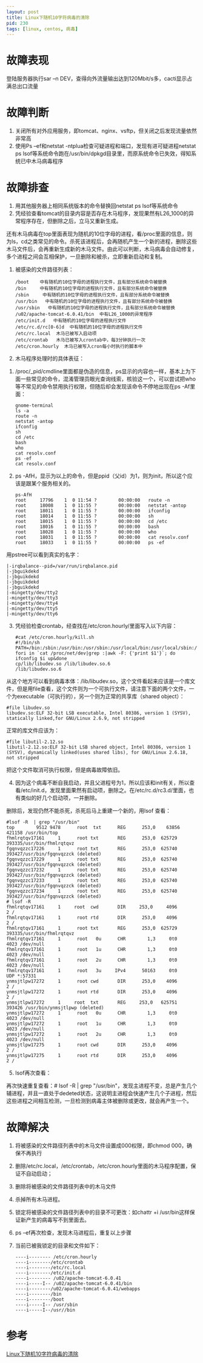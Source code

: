 ```yaml
---
layout: post
title: Linux下随机10字符病毒的清除
pid: 230
tags: [linux, centos, 病毒]
---
```

# 故障表现

登陆服务器执行sar –n DEV，查得向外流量输出达到120Mbit/s多，cacti显示占满总出口流量

# 故障判断

1. 关闭所有对外应用服务，即tomcat、nginx、vsftp，但关闭之后发现流量依然非常高
2. 使用Ps –ef和netstat -ntplua检查可疑进程和端口，发现有进可疑进程netstat ps lsof等系统命令跑在/usr/bin/dpkgd目录里，而原系统命令已失效，得知系统已中木马病毒程序
 
# 故障排查

1. 用其他服务器上相同系统版本的命令替换回netstat ps lsof等系统命令
2. 凭经验查看tomcat的目录内容是否存在木马程序，发现果然有L26_1000的异常程序存在，但删除之后，立马又重新生成。

还有木马病毒在top里面表现为随机的10位字母的进程，看/proc里面的信息，则为ls，cd之类常见的命令。杀死该进程后，会再随机产生一个新的进程，删除这些木马文件后，会再重新生成新的木马文件。由此可以判断，木马病毒会自动修复，多个进程之间会互相保护，一旦删除和被杀，立即重新启动和复制。

1. 被感染的文件路径列表：


       /boot    中有随机的10位字母的进程执行文件，且有部分系统命令被替换
       /bin     中有随机的10位字母的进程执行文件，且有部分系统命令被替换
       /sbin     中有随机的10位字母的进程执行文件，且有部分系统命令被替换
       /usr/bin   中有随机的10位字母的进程执行文件，且有部分系统命令被替换
       /usr/sbin   中有随机的10位字母的进程执行文件，且有部分系统命令被替换
       /u02/apache-tomcat-6.0.41/bin  中有L26_1000的异常程序
       /etc/init.d   中有随机的10位字母的进程执行文件
       /etc/rc.d/rc[0-6]d  中有随机的10位字母的进程执行文件
       /etc/rc.local  木马已被写入启动项
       /etc/crontab   木马已被写入crontab中，每3分钟执行一次
       /etc/cron.hourly  木马已被写入cron每小时执行的脚本中



1. 木马程序处理时的具体表征：
1) /proc/_pid/cmdline里面都是伪造的信息，ps显示的内容也一样，基本上为下面一些常见的命令，混淆管理员眼光查询线索，核验这一个，可以尝试把who等不常见的命令禁用执行权限，但随后却会发现该命令不停地出现在ps -Af里面：

       gnome-terminal
       ls -a
       route -n
       netstat -antop
       ifconfig
       sh
       cd /etc
       bash
       who
       cat resolv.conf
       ps -ef
       cat resolv.conf  

2)  ps -AfH，显示为以上的命令，但是ppid（父id）为1，则为init，所以这个应该是跟某个服务相关的。

        ps-AfH
        root     17796    1  0 11:54 ?        00:00:00   route -n
        root     18008    1  0 11:55 ?        00:00:00   netstat -antop
        root     18011    1  0 11:55 ?        00:00:00   ifconfig
        root     18014    1  0 11:55 ?        00:00:00   sh
        root     18015    1  0 11:55 ?        00:00:00   cd /etc
        root     18016    1  0 11:55 ?        00:00:00   bash
        root     18028    1  0 11:55 ?        00:00:00   who
        root     18031    1  0 11:55 ?        00:00:00   cat resolv.conf
        root     18033    1  0 11:55 ?        00:00:00   ps -ef

 
用pstree可以看到真实的名字：

    |-irqbalance--pid=/var/run/irqbalance.pid
    |-jbguikdekd
    |-jbguikdekd
    |-jbguikdekd
    |-jbguikdekd
    |-mingetty/dev/tty2
    |-mingetty/dev/tty3
    |-mingetty/dev/tty4
    |-mingetty/dev/tty5
    |-mingetty/dev/tty6
 
 
3) 凭经验检查crontab，经查找在/etc/cron.hourly/里面写入以下内容：

       #cat /etc/cron.hourly/kill.sh
       #!/bin/sh
       PATH=/bin:/sbin:/usr/bin:/usr/sbin:/usr/local/bin:/usr/local/sbin:/usr/X11R6/bin
       fori in `cat /proc/net/dev|grep :|awk -F: {'print $1'}`; do ifconfig $i up&done
       cp/lib/libudev.so /lib/libudev.so.6
       /lib/libudev.so.6

 
从这个地方可以看到病毒本体：/lib/libudev.so，这个文件看起来应该是一个库文件，但是用file查看，这个文件则为一个可执行文件，请注意下面的两个文件，一个为executable（可执行的），另一个则为正常的共享库（shared object）：

    #file libudev.so
    libudev.so:ELF 32-bit LSB executable, Intel 80386, version 1 (SYSV), statically linked,for GNU/Linux 2.6.9, not stripped
 
 
正常的库文件应该为：

    #file libutil-2.12.so
    libutil-2.12.so:ELF 32-bit LSB shared object, Intel 80386, version 1 (SYSV), dynamically linked(uses shared libs), for GNU/Linux 2.6.18, not stripped
 
 
把这个文件取消可执行权限，但是病毒故障依旧。
 
 
4)  因为这个病毒不断自我启动，并且父进程号为1，所以应该和init有关，所以查看/etc/init.d，发现里面果然有启动项，删除之。在/etc/rc.d/rc3.d/里面，也有类似的好几个启动项，一并删除。

删除后，发现仍然不能杀死，杀死后马上重建一个新的，用lsof 查看：

    #lsof -R  | grep "/usr/bin"
    top        9512 9478      root  txt      REG      253,0    63856    421158 /usr/bin/top
    fhmlrqtqv17161     1      root txt       REG      253,0  625729     393335/usr/bin/fhmlrqtqvz
    fgqnvqzzc17226     1      root txt       REG      253,0  625740     393427/usr/bin/fgqnvqzzck (deleted)
    fgqnvqzzc17229     1      root txt       REG      253,0  625740     393427/usr/bin/fgqnvqzzck (deleted)
    fgqnvqzzc17232     1      root txt       REG      253,0  625740     393427/usr/bin/fgqnvqzzck (deleted)
    fgqnvqzzc17233     1      root txt       REG      253,0  625740     393427/usr/bin/fgqnvqzzck (deleted)
    fgqnvqzzc17234     1      root txt       REG      253,0  625740     393427/usr/bin/fgqnvqzzck (deleted)
    # lsof -R
    fhmlrqtqv17161     1     root  cwd       DIR     253,0     4096          2 /
    fhmlrqtqv17161     1      root rtd       DIR      253,0    4096          2 /
    fhmlrqtqv17161     1      root txt       REG      253,0  625729     393335/usr/bin/fhmlrqtqvz
    fhmlrqtqv17161     1      root   0u      CHR        1,3     0t0       4023 /dev/null
    fhmlrqtqv17161     1      root   1u      CHR        1,3     0t0       4023 /dev/null
    fhmlrqtqv17161     1      root   2u      CHR        1,3     0t0       4023 /dev/null
    fhmlrqtqv17161     1      root   3u     IPv4      50163     0t0        UDP *:57331
    ynmsjtlpw17272     1      root cwd       DIR      253,0    4096          2 /
    ynmsjtlpw17272     1      root rtd       DIR      253,0    4096          2 /
    ynmsjtlpw17272     1     root  txt       REG     253,0   625751     393426 /usr/bin/ynmsjtlpwp (deleted)
    ynmsjtlpw17272     1      root   0u      CHR        1,3     0t0       4023 /dev/null
    ynmsjtlpw17272     1      root   1u      CHR        1,3     0t0       4023 /dev/null
    ynmsjtlpw17272     1      root   2u      CHR        1,3     0t0       4023 /dev/null
    ynmsjtlpw17275     1      root cwd       DIR      253,0    4096          2 /
    ynmsjtlpw17275     1      root rtd       DIR      253,0    4096          2 /
 
5) lsof再次查看：

再次快速重复查看：# lsof -R | grep "/usr/bin"，发现主进程不变，总是产生几个辅进程，并且一直处于dedeted状态，这说明主进程会快速产生几个子进程，然后这些进程之间相互检测，一旦检测到病毒主体被删除或更改，就会再产生一个。
 
# 故障解决

1. 将被感染的文件路径列表中的木马文件设置成000权限，即chmod 000，确保不再执行
2. 删除/etc/rc.local，/etc/crontab，/etc/cron.hourly里面的木马程序配置，保证不自动启动；
3. 删除将被感染的文件路径列表中的木马文件
4. 杀掉所有木马进程。
5. 锁定将被感染的文件路径列表中的目录不可更改：如chattr +i /usr/bin这样保证新产生的病毒写不到里面去。
6. ps –ef再次检查，发现木马进程后，重复以上步骤
7. 当前已被我锁定的目录和文件如下：

       ----i-------- /etc/cron.hourly
       ----i--------/etc/crontab
       ----i--------/etc/rc.local
       ----i--------/etc/init.d
       ----i-------- /u02/apache-tomcat-6.0.41
       ----i-----I-- /u02/apache-tomcat-6.0.41/bin
       ----i--------/u02/apache-tomcat-6.0.41/webapps
       ----i--------/bin
       ----i--------/boot
       ----i-----I-- /usr/sbin
       ----i-----I--/usr//bin


# 参考
[Linux下随机10字符病毒的清除](http://leomars.blog.51cto.com/683246/1691472)
